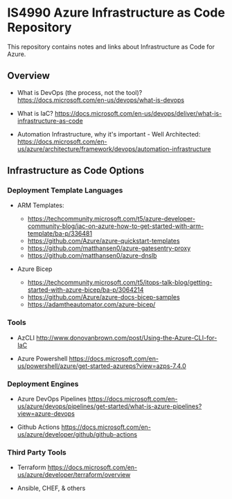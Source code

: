 # IS4990 Azure Infrastructure as Code Repository
This repository contains notes and links about Infrastructure as Code for Azure. 

## Overview

- What is DevOps (the process, not the tool)?
https://docs.microsoft.com/en-us/devops/what-is-devops

- What is IaC? 
https://docs.microsoft.com/en-us/devops/deliver/what-is-infrastructure-as-code

- Automation Infrastructure, why it's important - Well Architected:
 https://docs.microsoft.com/en-us/azure/architecture/framework/devops/automation-infrastructure
 
## Infrastructure as Code Options

### Deployment Template Languages
- ARM Templates: 
  - https://techcommunity.microsoft.com/t5/azure-developer-community-blog/iac-on-azure-how-to-get-started-with-arm-template/ba-p/336481
  - https://github.com/Azure/azure-quickstart-templates
  - https://github.com/matthansen0/azure-gatesentry-proxy
  - https://github.com/matthansen0/azure-dnslb

- Azure Bicep
  - https://techcommunity.microsoft.com/t5/itops-talk-blog/getting-started-with-azure-bicep/ba-p/3064214
  - https://github.com/Azure/azure-docs-bicep-samples
  - https://adamtheautomator.com/azure-bicep/

### Tools
- AzCLI
http://www.donovanbrown.com/post/Using-the-Azure-CLI-for-IaC

- Azure Powershell
https://docs.microsoft.com/en-us/powershell/azure/get-started-azureps?view=azps-7.4.0


### Deployment Engines

- Azure DevOps Pipelines
https://docs.microsoft.com/en-us/azure/devops/pipelines/get-started/what-is-azure-pipelines?view=azure-devops

- Github Actions
https://docs.microsoft.com/en-us/azure/developer/github/github-actions

### Third Party Tools

- Terraform
https://docs.microsoft.com/en-us/azure/developer/terraform/overview

- Ansible, CHEF, & others




